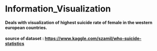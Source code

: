 # Information_Visualization
#### Deals with visualization of highest suicide rate of female in the western european countries.
#### source of dataset : https://www.kaggle.com/szamil/who-suicide-statistics
